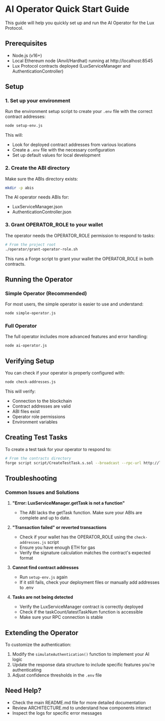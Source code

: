 # AI Operator Quick Start Guide

This guide will help you quickly set up and run the AI Operator for the Lux Protocol.

## Prerequisites

-   Node.js (v16+)
-   Local Ethereum node (Anvil/Hardhat) running at http://localhost:8545
-   Lux Protocol contracts deployed (LuxServiceManager and AuthenticationController)

## Setup

### 1. Set up your environment

Run the environment setup script to create your `.env` file with the correct contract addresses:

```bash
node setup-env.js
```

This will:

-   Look for deployed contract addresses from various locations
-   Create a `.env` file with the necessary configuration
-   Set up default values for local development

### 2. Create the ABI directory

Make sure the ABIs directory exists:

```bash
mkdir -p abis
```

The AI operator needs ABIs for:

-   LuxServiceManager.json
-   AuthenticationController.json

### 3. Grant OPERATOR_ROLE to your wallet

The operator needs the OPERATOR_ROLE permission to respond to tasks:

```bash
# From the project root
./operator/grant-operator-role.sh
```

This runs a Forge script to grant your wallet the OPERATOR_ROLE in both contracts.

## Running the Operator

### Simple Operator (Recommended)

For most users, the simple operator is easier to use and understand:

```bash
node simple-operator.js
```

### Full Operator

The full operator includes more advanced features and error handling:

```bash
node ai-operator.js
```

## Verifying Setup

You can check if your operator is properly configured with:

```bash
node check-addresses.js
```

This will verify:

-   Connection to the blockchain
-   Contract addresses are valid
-   ABI files exist
-   Operator role permissions
-   Environment variables

## Creating Test Tasks

To create a test task for your operator to respond to:

```bash
# From the contracts directory
forge script script/CreateTestTask.s.sol --broadcast --rpc-url http://localhost:8545
```

## Troubleshooting

### Common Issues and Solutions

1. **"Error: LuxServiceManager.getTask is not a function"**

    - The ABI lacks the getTask function. Make sure your ABIs are complete and up to date.

2. **"Transaction failed" or reverted transactions**

    - Check if your wallet has the OPERATOR_ROLE using the `check-addresses.js` script
    - Ensure you have enough ETH for gas
    - Verify the signature calculation matches the contract's expected format

3. **Cannot find contract addresses**

    - Run `setup-env.js` again
    - If it still fails, check your deployment files or manually add addresses to .env

4. **Tasks are not being detected**
    - Verify the LuxServiceManager contract is correctly deployed
    - Check if the taskCount/latestTaskNum function is accessible
    - Make sure your RPC connection is stable

## Extending the Operator

To customize the authentication:

1. Modify the `simulateAuthentication()` function to implement your AI logic
2. Update the response data structure to include specific features you're authenticating
3. Adjust confidence thresholds in the `.env` file

## Need Help?

-   Check the main README.md file for more detailed documentation
-   Review ARCHITECTURE.md to understand how components interact
-   Inspect the logs for specific error messages
